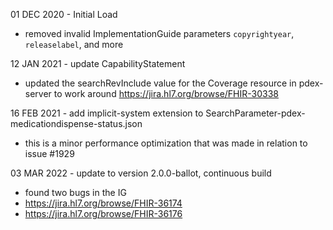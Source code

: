 01 DEC 2020 - Initial Load 
 - removed invalid ImplementationGuide parameters `copyrightyear`, `releaselabel`, and more

12 JAN 2021 - update CapabilityStatement
 - updated the searchRevInclude value for the Coverage resource in pdex-server to work around https://jira.hl7.org/browse/FHIR-30338
 
16 FEB 2021 - add implicit-system extension to SearchParameter-pdex-medicationdispense-status.json
 - this is a minor performance optimization that was made in relation to issue #1929
 
03 MAR 2022 - update to version 2.0.0-ballot, continuous build
 - found two bugs in the IG
 - https://jira.hl7.org/browse/FHIR-36174
 - https://jira.hl7.org/browse/FHIR-36176